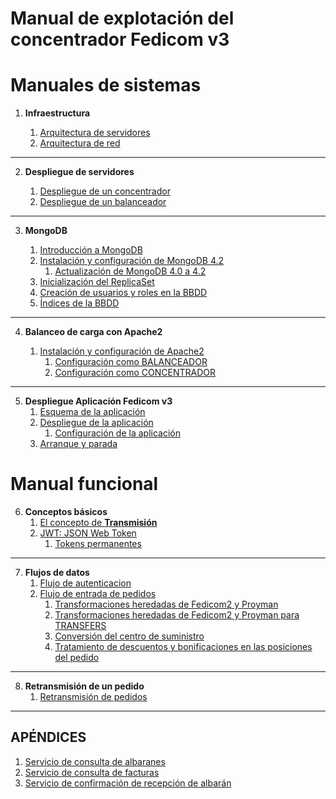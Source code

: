 
# Manual de explotación del concentrador Fedicom v3


# **Manuales de sistemas**

1. **Infraestructura**

    1. [Arquitectura de servidores]($DOC$/arquitectura/servidores)
    1. [Arquitectura de red]($DOC$/arquitectura/red)

---
2. **Despliegue de servidores**

    1. [Despliegue de un concentrador]($DOC$/despliegue/servidor-concentrador)
    1. [Despliegue de un balanceador]($DOC$/despliegue/servidor-balanceo)
---

3. **MongoDB**

    1. [Introducción a MongoDB]($DOC$/mdb/esquema)
    1. [Instalación y configuración de MongoDB 4.2]($DOC$/mdb/instalacion)
        1. [Actualización de MongoDB 4.0 a 4.2]($DOC$/mdb/actualizacion)
    1. [Inicialización del ReplicaSet]($DOC$/mdb/replicaset-init)
    1. [Creación de usuarios y roles en la BBDD]($DOC$/mdb/users)
    1. [Índices de la BBDD]($DOC$/mdb/indices)
---

4. **Balanceo de carga con Apache2**

    1. [Instalación y configuración de Apache2]($DOC$/apache2/instalacion)
        1. [Configuración como BALANCEADOR]($DOC$/apache2/balanceador)
        1. [Configuración como CONCENTRADOR]($DOC$/apache2/concentrador)
---

5. **Despliegue Aplicación Fedicom v3**
    1. [Esquema de la aplicación]($DOC$/f3/esquema)
    1. [Despliegue de la aplicación]($DOC$/f3/despliegue)
        1. [Configuración de la aplicación]($DOC$/f3/configuracion)
    1. [Arranque y parada]($DOC$/f3/arranque-parada)


# **Manual funcional**

6. **Conceptos básicos**
    1. [El concepto de **Transmisión**]($DOC$/conceptos/transmision)
    1. [JWT: JSON Web Token]($DOC$/conceptos/jwt)
        1. [Tokens permanentes]($DOC$/conceptos/jwt-permanentes)
---

7. **Flujos de datos**
    1. [Flujo de autenticacion]($DOC$/flujo/auth)
    1. [Flujo de entrada de pedidos]($DOC$/flujo/pedido)
        1. [Transformaciones heredadas de Fedicom2 y Proyman]($DOC$/flujo/pedido-transformaciones-fedicom2)
        1. [Transformaciones heredadas de Fedicom2 y Proyman para TRANSFERS]($DOC$/flujo/pedido-transformaciones-fedicom2-transfer)
        1. [Conversión del centro de suministro]($DOC$/flujo/pedido-transformaciones-centro)
        1. [Tratamiento de descuentos y bonificaciones en las posiciones del pedido]($DOC$/flujo/pedido-transformaciones-lineas)

---
8. **Retransmisión de un pedido**
    1. [Retransmisión de pedidos]($DOC$/retransmit)

---

## **APÉNDICES**

1. [Servicio de consulta de albaranes]($DOC$/pendiente/albaranes)
2. [Servicio de consulta de facturas]($DOC$/pendiente/facturas)
3. [Servicio de confirmación de recepción de albarán]($DOC$/pendiente/recepcion-albaran)
